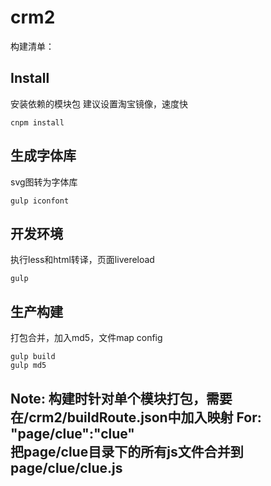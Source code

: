 crm2
========
构建清单：

Install
-------

安装依赖的模块包
建议设置淘宝镜像，速度快

```
cnpm install
```

生成字体库
-----
svg图转为字体库
```
gulp iconfont
```

开发环境
-----
执行less和html转译，页面livereload
```
gulp
```

生产构建
-----
打包合并，加入md5，文件map config
```
gulp build
gulp md5
```

Note: 
	构建时针对单个模块打包，需要在/crm2/buildRoute.json中加入映射
	For: "page/clue":"clue"  
	把page/clue目录下的所有js文件合并到page/clue/clue.js
-------